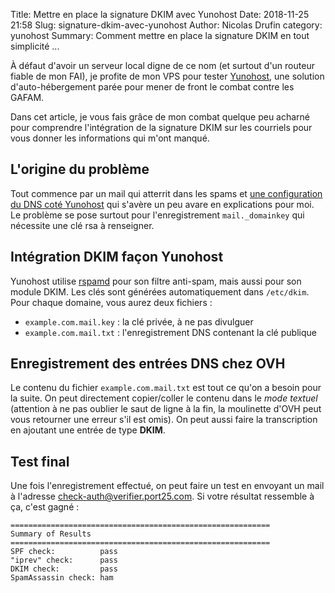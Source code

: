 Title: Mettre en place la signature DKIM avec Yunohost
Date: 2018-11-25 21:58
Slug: signature-dkim-avec-yunohost
Author: Nicolas Drufin
category: yunohost
Summary: Comment mettre en place la signature DKIM en tout simplicité ... 

À défaut d'avoir un serveur local digne de ce nom (et surtout d'un routeur fiable de mon FAI), je profite de mon VPS pour tester [Yunohost](https://yunohost.org), une solution d'auto-hébergement parée pour mener de front le combat contre les GAFAM.

Dans cet article, je vous fais grâce de mon combat quelque peu acharné pour comprendre l'intégration de la signature DKIM sur les courriels pour vous donner les informations qui m'ont manqué. 

## L'origine du problème 

Tout commence par un mail qui atterrit dans les spams et [une configuration du DNS coté Yunohost](https://yunohost.org/#/dns_config_fr) qui s'avère un peu avare en explications pour moi. Le problème se pose surtout pour l'enregistrement `mail._domainkey` qui nécessite une clé rsa à renseigner.

## Intégration DKIM façon Yunohost

Yunohost utilise [rspamd](https://www.rspamd.com/) pour son filtre anti-spam, mais aussi pour son module DKIM. Les clés sont générées automatiquement dans `/etc/dkim`. Pour chaque domaine, vous aurez deux fichiers :
* `example.com.mail.key` : la clé privée, à ne pas divulguer
* `example.com.mail.txt` : l'enregistrement DNS contenant la clé publique

## Enregistrement des entrées DNS chez OVH

Le contenu du fichier `example.com.mail.txt` est tout ce qu'on a besoin pour la suite. On peut directement copier/coller le contenu dans le *mode textuel* (attention à ne pas oublier le saut de ligne à la fin, la moulinette d'OVH peut vous retourner une erreur s'il est omis). On peut aussi faire la transcription en ajoutant une entrée de type **DKIM**.

## Test final

Une fois l'enregistrement effectué, on peut faire un test en envoyant un mail à l'adresse check-auth@verifier.port25.com. Si votre résultat ressemble à ça, c'est gagné : 
```
==========================================================
Summary of Results
==========================================================
SPF check:          pass
"iprev" check:      pass
DKIM check:         pass
SpamAssassin check: ham
```

